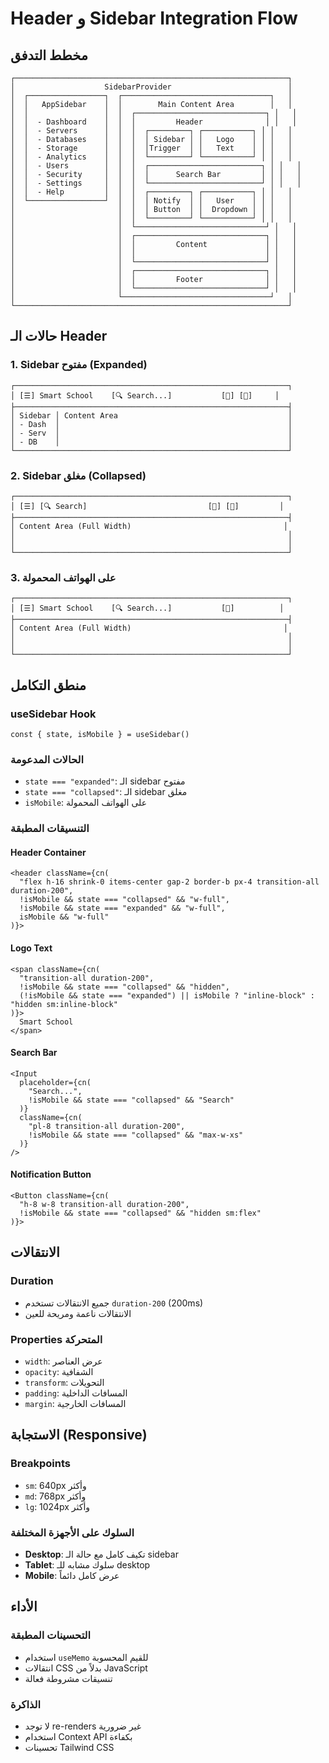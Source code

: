 # Header و Sidebar Integration Flow

## مخطط التدفق

```
┌─────────────────────────────────────────────────────────────┐
│                    SidebarProvider                          │
│  ┌─────────────────┐  ┌─────────────────────────────────┐   │
│  │   AppSidebar    │  │        Main Content Area        │   │
│  │                 │  │  ┌─────────────────────────────┐ │   │
│  │  - Dashboard    │  │  │         Header              │ │   │
│  │  - Servers      │  │  │  ┌─────────┐ ┌───────────┐ │ │   │
│  │  - Databases    │  │  │  │ Sidebar │ │   Logo    │ │ │   │
│  │  - Storage      │  │  │  │Trigger  │ │   Text    │ │ │   │
│  │  - Analytics    │  │  │  └─────────┘ └───────────┘ │ │   │
│  │  - Users        │  │  │  ┌─────────────────────────┐ │ │   │
│  │  - Security     │  │  │  │      Search Bar         │ │ │   │
│  │  - Settings     │  │  │  └─────────────────────────┘ │ │   │
│  │  - Help         │  │  │  ┌─────────┐ ┌───────────┐ │ │   │
│  └─────────────────┘  │  │  │ Notify  │ │   User    │ │ │   │
│                       │  │  │ Button  │ │  Dropdown │ │ │   │
│                       │  │  └─────────┘ └───────────┘ │ │   │
│                       │  └─────────────────────────────┘ │   │
│                       │  ┌─────────────────────────────┐ │   │
│                       │  │         Content             │ │   │
│                       │  │                             │ │   │
│                       │  └─────────────────────────────┘ │   │
│                       │  ┌─────────────────────────────┐ │   │
│                       │  │         Footer              │ │   │
│                       │  └─────────────────────────────┘ │   │
│                       └─────────────────────────────────┘   │
└─────────────────────────────────────────────────────────────┘
```

## حالات الـ Header

### 1. Sidebar مفتوح (Expanded)
```
┌─────────────────────────────────────────────────────────────┐
│ [☰] Smart School    [🔍 Search...]           [🔔] [👤]     │
├─────────────────────────────────────────────────────────────┤
│ Sidebar │ Content Area                                      │
│ - Dash  │                                                   │
│ - Serv  │                                                   │
│ - DB    │                                                   │
└─────────────────────────────────────────────────────────────┘
```

### 2. Sidebar مغلق (Collapsed)
```
┌─────────────────────────────────────────────────────────────┐
│ [☰] [🔍 Search]                           [🔔] [👤]         │
├─────────────────────────────────────────────────────────────┤
│ Content Area (Full Width)                                  │
│                                                             │
│                                                             │
└─────────────────────────────────────────────────────────────┘
```

### 3. على الهواتف المحمولة
```
┌─────────────────────────────────────────────────────────────┐
│ [☰] Smart School    [🔍 Search...]           [👤]          │
├─────────────────────────────────────────────────────────────┤
│ Content Area (Full Width)                                  │
│                                                             │
│                                                             │
└─────────────────────────────────────────────────────────────┘
```

## منطق التكامل

### useSidebar Hook
```tsx
const { state, isMobile } = useSidebar()
```

### الحالات المدعومة
- `state === "expanded"`: الـ sidebar مفتوح
- `state === "collapsed"`: الـ sidebar مغلق  
- `isMobile`: على الهواتف المحمولة

### التنسيقات المطبقة

#### Header Container
```tsx
<header className={cn(
  "flex h-16 shrink-0 items-center gap-2 border-b px-4 transition-all duration-200",
  !isMobile && state === "collapsed" && "w-full",
  !isMobile && state === "expanded" && "w-full", 
  isMobile && "w-full"
)}>
```

#### Logo Text
```tsx
<span className={cn(
  "transition-all duration-200",
  !isMobile && state === "collapsed" && "hidden",
  (!isMobile && state === "expanded") || isMobile ? "inline-block" : "hidden sm:inline-block"
)}>
  Smart School
</span>
```

#### Search Bar
```tsx
<Input
  placeholder={cn(
    "Search...",
    !isMobile && state === "collapsed" && "Search"
  )}
  className={cn(
    "pl-8 transition-all duration-200",
    !isMobile && state === "collapsed" && "max-w-xs"
  )}
/>
```

#### Notification Button
```tsx
<Button className={cn(
  "h-8 w-8 transition-all duration-200",
  !isMobile && state === "collapsed" && "hidden sm:flex"
)}>
```

## الانتقالات

### Duration
- جميع الانتقالات تستخدم `duration-200` (200ms)
- الانتقالات ناعمة ومريحة للعين

### Properties المتحركة
- `width`: عرض العناصر
- `opacity`: الشفافية
- `transform`: التحويلات
- `padding`: المسافات الداخلية
- `margin`: المسافات الخارجية

## الاستجابة (Responsive)

### Breakpoints
- `sm`: 640px وأكثر
- `md`: 768px وأكثر
- `lg`: 1024px وأكثر

### السلوك على الأجهزة المختلفة
- **Desktop**: تكيف كامل مع حالة الـ sidebar
- **Tablet**: سلوك مشابه للـ desktop
- **Mobile**: عرض كامل دائماً

## الأداء

### التحسينات المطبقة
- استخدام `useMemo` للقيم المحسوبة
- انتقالات CSS بدلاً من JavaScript
- تنسيقات مشروطة فعالة

### الذاكرة
- لا توجد re-renders غير ضرورية
- استخدام Context API بكفاءة
- تحسينات Tailwind CSS

